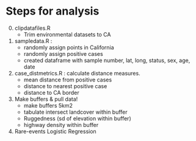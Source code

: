 # Steps for analysis
0. clipdatafiles.R
    - Trim environmental datasets to CA
1. sampledata.R : 
    - randomly assign points in California
    - randomly assign positive cases
    - created dataframe with sample number, lat, long, status, sex, age, date
2. case_distmetrics.R : calculate distance measures. 
    - mean distance from positive cases
    - distance to nearest positive case
    - distance to CA border
3. Make buffers & pull data!
    - make buffers 5km2
    - tabulate intersect landcover within buffer
    - Ruggedness (sd of elevation within buffer) 
    - highway density within buffer
4. Rare-events Logistic Regression


